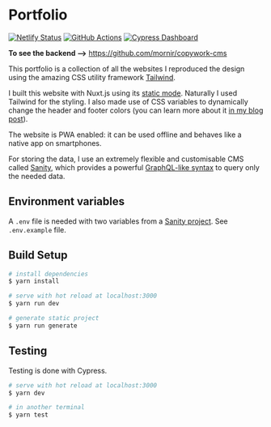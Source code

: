 # Portfolio

[![Netlify Status](https://api.netlify.com/api/v1/badges/eeec1609-923c-4ac8-9822-a4661b2c8953/deploy-status)](https://app.netlify.com/sites/copywork/deploys)
[![GitHub Actions](https://img.shields.io/github/workflow/status/mornir/copywork-portfolio/End-to-end%20tests?label=build&logo=github&style=for-the-badge)](https://github.com/mornir/copywork-portfolio/actions)
[![Cypress Dashboard](https://img.shields.io/badge/cypress-dashboard-blue?style=for-the-badge)](https://dashboard.cypress.io/projects/cr62do/runs)

**To see the backend -->** https://github.com/mornir/copywork-cms

This portfolio is a collection of all the websites I reproduced the design using the amazing CSS utility framework [Tailwind](https://tailwindcss.com/docs/what-is-tailwind/).

I built this website with Nuxt.js using its [static mode](https://nuxtjs.org/guide/#static-generated-pre-rendering-). Naturally I used Tailwind for the styling. I also made use of CSS variables to dynamically change the header and footer colors (you can learn more about it [in my blog post](https://dev.to/mornir/css-variables-are-great-1k4l)).

The website is PWA enabled: it can be used offline and behaves like a native app on smartphones.

For storing the data, I use an extremely flexible and customisable CMS called [Sanity](https://www.sanity.io/), which provides a powerful [GraphQL-like syntax](https://groq.dev/) to query only the needed data.

## Environment variables

A `.env` file is needed with two variables from a [Sanity project](https://www.sanity.io/pricing). See `.env.example` file.

## Build Setup

```bash
# install dependencies
$ yarn install

# serve with hot reload at localhost:3000
$ yarn run dev

# generate static project
$ yarn run generate
```

## Testing

Testing is done with Cypress.

```bash
# serve with hot reload at localhost:3000
$ yarn dev

# in another terminal
$ yarn test
```
